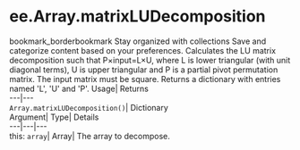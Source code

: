  
#  ee.Array.matrixLUDecomposition 
bookmark_borderbookmark Stay organized with collections  Save and categorize content based on your preferences. 
Calculates the LU matrix decomposition such that P×input=L×U, where L is lower triangular (with unit diagonal terms), U is upper triangular and P is a partial pivot permutation matrix. The input matrix must be square. Returns a dictionary with entries named 'L', 'U' and 'P'. 
Usage| Returns  
---|---  
`Array.matrixLUDecomposition()`| Dictionary  
Argument| Type| Details  
---|---|---  
this: `array`| Array| The array to decompose.  
